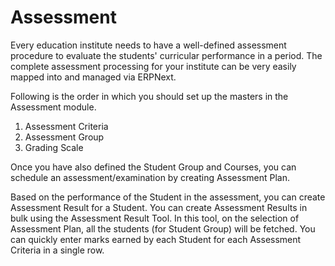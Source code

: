 
# Assessment



Every education institute needs to have a well-defined assessment procedure to evaluate the students' curricular performance in a period. The complete assessment processing for your institute can be very easily mapped into and managed via ERPNext.


Following is the order in which you should set up the masters in the Assessment module.


1. Assessment Criteria
2. Assessment Group
3. Grading Scale


Once you have also defined the Student Group and Courses, you can schedule an assessment/examination by creating Assessment Plan.


Based on the performance of the Student in the assessment, you can create Assessment Result for a Student. You can create Assessment Results in bulk using the Assessment Result Tool. In this tool, on the selection of Assessment Plan, all the students (for Student Group) will be fetched. You can quickly enter marks earned by each Student for each Assessment Criteria in a single row.




